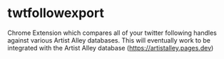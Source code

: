 # twtfollowexport
Chrome Extension which compares all of your twitter following handles against various Artist Alley databases.
This will eventually work to be integrated with the Artist Alley database (https://artistalley.pages.dev)
